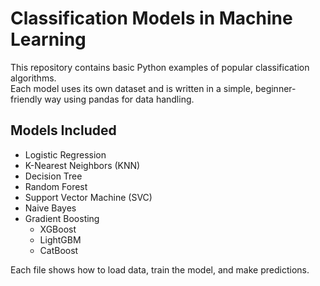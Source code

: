 # Classification Models in Machine Learning

This repository contains basic Python examples of popular classification algorithms.  
Each model uses its own dataset and is written in a simple, beginner-friendly way using pandas for data handling.

## Models Included

- Logistic Regression  
- K-Nearest Neighbors (KNN)  
- Decision Tree  
- Random Forest  
- Support Vector Machine (SVC)  
- Naive Bayes  
- Gradient Boosting  
  - XGBoost  
  - LightGBM  
  - CatBoost  

Each file shows how to load data, train the model, and make predictions.
